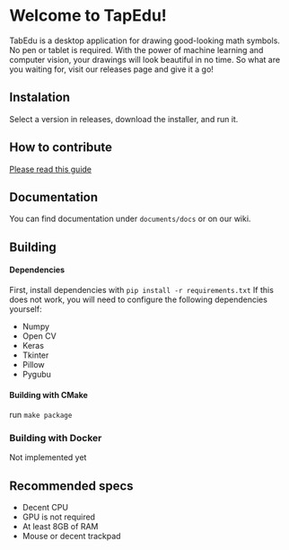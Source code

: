 # Welcome to TapEdu!
TabEdu is a desktop application for drawing good-looking math symbols. No pen or tablet is required. With the power of machine learning and computer vision, your drawings will look beautiful in no time. So what are you waiting for, visit our releases page and give it a go!
## Instalation
Select a version in releases, download the installer, and run it.
## How to contribute
[Please read this guide](documents/docs/contributing.md)
## Documentation
You can find documentation under `documents/docs` or on our wiki.
## Building
#### Dependencies
First, install dependencies with `pip install -r requirements.txt` If this does not work, you will need to configure the following dependencies yourself:
* Numpy
* Open CV
* Keras
* Tkinter
* Pillow
* Pygubu
#### Building with CMake
run `make package`
### Building with Docker
Not implemented yet
## Recommended specs
* Decent CPU
* GPU is not required
* At least 8GB of RAM
* Mouse or decent trackpad